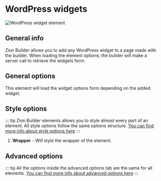 # WordPress widgets

![WordPress widget element](/assets/images/elements/widget.png)

## General info

Zion Builder allows you to add any WordPress widget to a page made with the builder. When loading the element options, the builder will make a server call to retrieve the widgets form.

## General options

This element will load the widget options form depending on the added widget.

## Style options

::: tip
Zion Builder elements allows you to style almost every part of an element. All style options follow the same options structure. [You can find more info about style options here](/features/element-styles)
:::

1. **Wrapper** - Will style the wrapper of the element.

## Advanced options

::: tip
All the options inside the advanced options tab are the same for all elements. [You can find more info about advanced options here](/features/advanced-options)
:::
